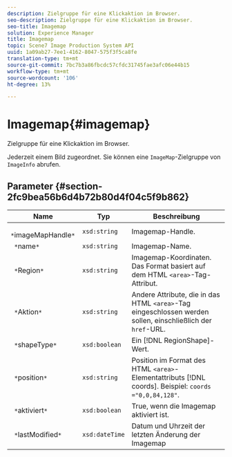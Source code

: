 ```yaml
---
description: Zielgruppe für eine Klickaktion im Browser.
seo-description: Zielgruppe für eine Klickaktion im Browser.
seo-title: Imagemap
solution: Experience Manager
title: Imagemap
topic: Scene7 Image Production System API
uuid: 1a09ab27-7ee1-4162-8047-575f3f5ca8fe
translation-type: tm+mt
source-git-commit: 7bc7b3a86fbcdc57cfdc31745fae3afc06e44b15
workflow-type: tm+mt
source-wordcount: '106'
ht-degree: 13%

---
```



# Imagemap{#imagemap}

Zielgruppe für eine Klickaktion im Browser.

Jederzeit einem Bild zugeordnet. Sie können eine `ImageMap`-Zielgruppe von `ImageInfo` abrufen.

## Parameter {#section-2fc9bea56b6d4b72b80d4f04c5f9b862}

| Name | Typ | Beschreibung |
|---|---|---|
| ` *`imageMapHandle`*` | `xsd:string` | Imagemap-Handle. |
| ` *`name`*` | `xsd:string` | Imagemap-Name. |
| ` *`Region`*` | `xsd:string` | Imagemap-Koordinaten. Das Format basiert auf dem HTML `<area>`-Tag-Attribut. |
| ` *`Aktion`*` | `xsd:string` | Andere Attribute, die in das HTML `<area>`-Tag eingeschlossen werden sollen, einschließlich der `href`-URL. |
| ` *`shapeType`*` | `xsd:boolean` | Ein [!DNL RegionShape]-Wert. |
| ` *`position`*` | `xsd:string` | Position im Format des HTML `<area>`-Elementattributs [!DNL coords]. Beispiel: `coords ="0,0,84,128"`. |
| ` *`aktiviert`*` | `xsd:boolean` | True, wenn die Imagemap aktiviert ist. |
| ` *`lastModified`*` | `xsd:dateTime` | Datum und Uhrzeit der letzten Änderung der Imagemap |

